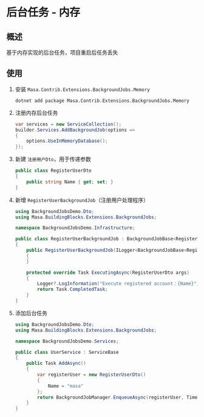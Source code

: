 # 后台任务 - 内存

## 概述

基于内存实现的后台任务，项目重启后任务丢失

## 使用

1. 安装 `Masa.Contrib.Extensions.BackgroundJobs.Memory`

   ```shell 终端
   dotnet add package Masa.Contrib.Extensions.BackgroundJobs.Memory
   ```

2. 注册内存后台任务

   ```csharp Program.cs
   var services = new ServiceCollection();
   builder.Services.AddBackgroundJob(options =>
   {
       options.UseInMemoryDatabase();
   });
   ```

3. 新建 `注册用户Dto`，用于传递参数

   ```csharp
   public class RegisterUserDto
   {
       public string Name { get; set; }
   }
   ```

4. 新增 `RegisterUserBackgroundJob`（注册用户处理程序）

   ```csharp
   using BackgroundJobsDemo.Dto;
   using Masa.BuildingBlocks.Extensions.BackgroundJobs;
   
   namespace BackgroundJobsDemo.Infrastructure;
   
   public class RegisterUserBackgroundJob : BackgroundJobBase<RegisterUserDto>
   {
       public RegisterUserBackgroundJob(ILogger<BackgroundJobBase<RegisterUserDto>>? logger) : base(logger)
       {
       }
   
       protected override Task ExecutingAsync(RegisterUserDto args)
       {
           Logger?.LogInformation("Execute registered account：{Name}", args.Name);
           return Task.CompletedTask;
       }
   }
   ```

5. 添加后台任务

   ```csharp Services/UserService.cs
   using BackgroundJobsDemo.Dto;
   using Masa.BuildingBlocks.Extensions.BackgroundJobs;
   
   namespace BackgroundJobsDemo.Services;
   
   public class UserService : ServiceBase
   {
       public Task AddAsync()
       {
           var registerUser = new RegisterUserDto()
           {
               Name = "masa"
           };
           return BackgroundJobManager.EnqueueAsync(registerUser, TimeSpan.FromSeconds(3));//Execute the task after 3s
       }
   }
   ```
